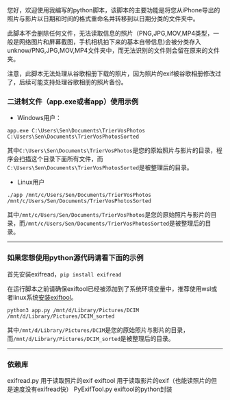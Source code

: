 您好，欢迎使用我编写的python脚本，该脚本的主要功能是将您从iPhone导出的照片与影片以日期和时间的格式重命名并转移到以日期分类的文件夹中。  

此脚本不会删除任何文件，无法读取信息的照片（PNG,JPG,MOV,MP4类型，一般是网络图片和屏幕截图，手机相机拍下来的基本自带信息)会被分类存入unknow/PNG,JPG,MOV,MP4文件夹中，而无法识别的文件则会留在原来的文件夹。

注意，此脚本无法处理从谷歌相册下载的照片，因为照片的exif被谷歌相册修改过了，后续可能支持处理谷歌相册的照片备份。


### 二进制文件（app.exe或者app）使用示例

- Windows用户：
```shell
app.exe C:\Users\Sen\Documents\TrierVosPhotos C:\Users\Sen\Documents\TrierVosPhotosSorted
```

其中`C:\Users\Sen\Documents\TrierVosPhotos`是您的原始照片与影片的目录，程序会扫描这个目录下面所有文件，而`C:\Users\Sen\Documents\TrierVosPhotosSorted`是被整理后的目录。 

- Linux用户

```shell
./app /mnt/c/Users/Sen/Documents/TrierVosPhotos /mnt/c/Users/Sen/Documents/TrierVosPhotosSorted
```
其中`/mnt/c/Users/Sen/Documents/TrierVosPhotos`是您的原始照片与影片的目录，而`/mnt/c/Users/Sen/Documents/TrierVosPhotosSorted`是被整理后的目录。




------
### 如果您想使用python源代码请看下面的示例

首先安装exifread，`pip install exifread`

在运行脚本之前请确保exiftool已经被添加到了系统环境变量中，推荐使用wsl或者linux系统[安装exiftool](https://exiftool.org/install.html#Unix)。

```shell
python3 app.py /mnt/d/Library/Pictures/DCIM /mnt/d/Library/Pictures/DCIM_sorted
```
其中`/mnt/d/Library/Pictures/DCIM`是您的原始照片与影片的目录，而`/mnt/d/Library/Pictures/DCIM_sorted`是被整理后的目录。 

------
### 依赖库
exifread.py 用于读取照片的exif
exiftool 用于读取影片的exif（也能读照片的但是速度没有exifread快）
PyExifTool.py exiftool的python封装



